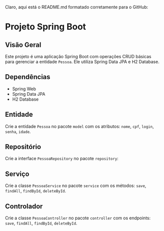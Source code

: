 Claro, aqui está o README.md formatado corretamente para o GitHub:

# Projeto Spring Boot

## Visão Geral

Este projeto é uma aplicação Spring Boot com operações CRUD básicas para gerenciar a entidade `Pessoa`. Ele utiliza Spring Data JPA e H2 Database.


## Dependências

- Spring Web
- Spring Data JPA
- H2 Database

## Entidade

Crie a entidade `Pessoa` no pacote `model` com os atributos: `nome`, `cpf`, `login`, `senha`, `idade`.

## Repositório

Crie a interface `PessoaRepository` no pacote `repository`:

## Serviço

Crie a classe `PessoaService` no pacote `service` com os métodos: `save`, `findAll`, `findById`, `deleteById`.

## Controlador

Crie a classe `PessoaController` no pacote `controller` com os endpoints: `save`, `findAll`, `findById`, `deleteById`.
